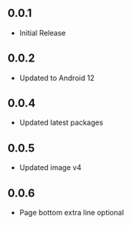 ## 0.0.1

* Initial Release

## 0.0.2
* Updated to Android 12

## 0.0.4
* Updated latest packages

## 0.0.5
* Updated image v4

## 0.0.6
* Page bottom extra line optional